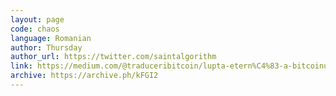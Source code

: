 ```yaml
---
layout: page
code: chaos
language: Romanian
author: Thursday
author_url: https://twitter.com/saintalgorithm
link: https://medium.com/@traduceribitcoin/lupta-etern%C4%83-a-bitcoinului-d918fd38f1b0
archive: https://archive.ph/kFGI2
---
```

